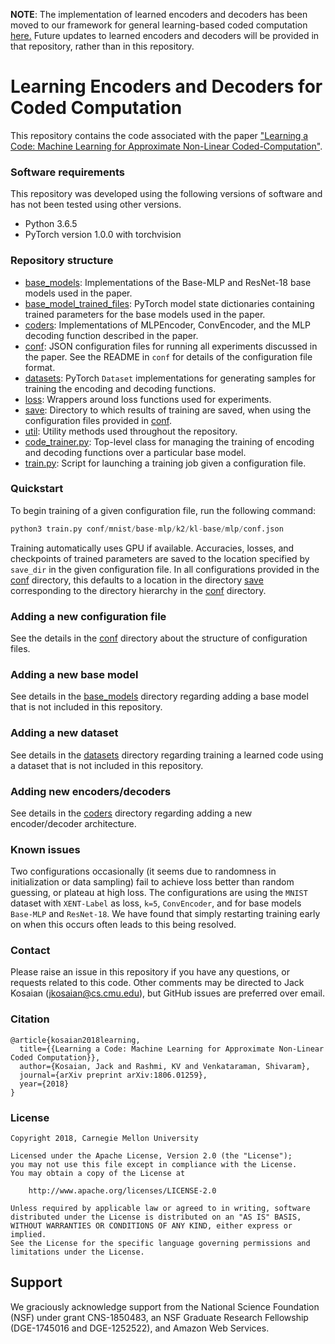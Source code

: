 **NOTE**: The implementation of learned encoders and decoders has been
moved to our framework for general learning-based coded computation [here.](https://github.com/Thesys-lab/parity-models)
Future updates to learned encoders and decoders will be provided in that repository,
rather than in this repository.

# Learning Encoders and Decoders for Coded Computation
This repository contains the code associated with the paper
["Learning a Code: Machine Learning for Approximate Non-Linear
Coded-Computation"](https://arxiv.org/abs/1806.01259).

### Software requirements
This repository was developed using the following versions of software and has
not been tested using other versions.
* Python 3.6.5
* PyTorch version 1.0.0 with torchvision

### Repository structure
* [base_models](base_models): Implementations of the Base-MLP and ResNet-18 base models used
  in the paper.
* [base_model_trained_files](base_model_trained_files): PyTorch model state dictionaries containing
  trained parameters for the base models used in the paper.
* [coders](coders): Implementations of MLPEncoder, ConvEncoder, and the MLP
  decoding function described in the paper.
* [conf](conf): JSON configuration files for running all experiments discussed in the paper.
  See the README in `conf` for details of the configuration file format.
* [datasets](datasets): PyTorch `Dataset` implementations for generating samples for training
  the encoding and decoding functions.
* [loss](loss): Wrappers around loss functions used for experiments.
* [save](save): Directory to which results of training are saved, when using the
  configuration files provided in [conf](conf).
* [util](util): Utility methods used throughout the repository.
* [code_trainer.py](code_trainer.py): Top-level class for managing the training of encoding and
  decoding functions over a particular base model.
* [train.py](train.py): Script for launching a training job given a configuration file.

### Quickstart
To begin training of a given configuration file, run the following command:
```python
python3 train.py conf/mnist/base-mlp/k2/kl-base/mlp/conf.json
```

Training automatically uses GPU if available. Accuracies, losses, and checkpoints
of trained parameters are saved to the location specified by `save_dir` in the
given configuration file. In all configurations provided in the [conf](conf) directory,
this defaults to a location in the directory [save](save) corresponding to the directory
hierarchy in the [conf](conf) directory.

### Adding a new configuration file
See the details in the [conf](conf) directory about the structure of
configuration files.

### Adding a new base model
See details in the [base_models](base_models) directory regarding
adding a base model that is not included in this repository.

### Adding a new dataset
See details in the [datasets](datasets) directory regarding training a learned
code using a dataset that is not included in this repository.

### Adding new encoders/decoders
See details in the [coders](coders) directory regarding adding a new
encoder/decoder architecture.

### Known issues
Two configurations occasionally (it seems due to randomness in initialization
or data sampling) fail to achieve loss better than random guessing, or plateau
at high loss. The configurations are using the `MNIST` dataset with `XENT-Label`
as loss, `k=5`, `ConvEncoder`, and for base models `Base-MLP` and `ResNet-18`.
We have found that simply restarting training early on when this occurs often
leads to this being resolved.

### Contact
Please raise an issue in this repository if you have any questions, or requests
related to this code. Other comments may be directed to Jack Kosaian ([jkosaian@cs.cmu.edu](mailto:jkosaian@cs.cmu.edu)),
but GitHub issues are preferred over email.

### Citation
```
@article{kosaian2018learning,
  title={{Learning a Code: Machine Learning for Approximate Non-Linear Coded Computation}},
  author={Kosaian, Jack and Rashmi, KV and Venkataraman, Shivaram},
  journal={arXiv preprint arXiv:1806.01259},
  year={2018}
}
```

### License
```
Copyright 2018, Carnegie Mellon University

Licensed under the Apache License, Version 2.0 (the "License");
you may not use this file except in compliance with the License.
You may obtain a copy of the License at

    http://www.apache.org/licenses/LICENSE-2.0

Unless required by applicable law or agreed to in writing, software
distributed under the License is distributed on an "AS IS" BASIS,
WITHOUT WARRANTIES OR CONDITIONS OF ANY KIND, either express or implied.
See the License for the specific language governing permissions and
limitations under the License.
```

## Support
We graciously acknowledge support from the National Science Foundation 
(NSF) under grant CNS-1850483, an NSF Graduate Research Fellowship 
(DGE-1745016 and DGE-1252522), and Amazon Web Services.

